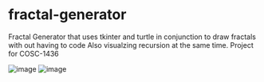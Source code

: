 # fractal-generator

Fractal Generator that uses tkinter and turtle in conjunction to draw fractals with out having to code 
Also visualzing recursion at the same time. 
Project for COSC-1436 



![image](https://user-images.githubusercontent.com/97820338/210287778-f2d369a5-86c7-449f-b60f-7c72c75b4798.png)
![image](https://user-images.githubusercontent.com/97820338/210287806-c687393b-fc73-4391-8227-c2155990cfc7.png)
